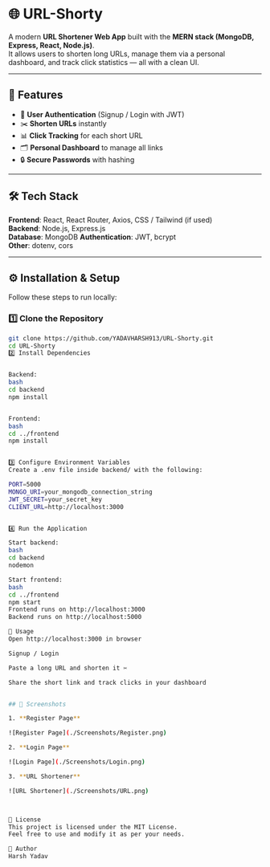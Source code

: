# 🌐 URL-Shorty

A modern **URL Shortener Web App** built with the **MERN stack (MongoDB, Express, React, Node.js)**.  
It allows users to shorten long URLs, manage them via a personal dashboard, and track click statistics — all with a clean UI.  

---

## 🚀 Features

- 🔑 **User Authentication** (Signup / Login with JWT)  
- ✂️ **Shorten URLs** instantly  
- 📊 **Click Tracking** for each short URL  
- 🗂 **Personal Dashboard** to manage all links  
- 🔒 **Secure Passwords** with hashing  

---

## 🛠 Tech Stack

**Frontend**: React, React Router, Axios, CSS / Tailwind (if used)  
**Backend**: Node.js, Express.js  
**Database**: MongoDB
**Authentication**: JWT, bcrypt  
**Other**: dotenv, cors  

---


## ⚙️ Installation & Setup

Follow these steps to run locally:

### 1️⃣ Clone the Repository
```bash
git clone https://github.com/YADAVHARSH913/URL-Shorty.git
cd URL-Shorty
2️⃣ Install Dependencies


Backend:
bash
cd backend
npm install


Frontend:
bash
cd ../frontend
npm install


3️⃣ Configure Environment Variables
Create a .env file inside backend/ with the following:

PORT=5000
MONGO_URI=your_mongodb_connection_string
JWT_SECRET=your_secret_key
CLIENT_URL=http://localhost:3000


4️⃣ Run the Application

Start backend:
bash
cd backend
nodemon

Start frontend:
bash
cd ../frontend
npm start
Frontend runs on http://localhost:3000
Backend runs on http://localhost:5000

🎯 Usage
Open http://localhost:3000 in browser

Signup / Login

Paste a long URL and shorten it ✂️

Share the short link and track clicks in your dashboard


## 📸 Screenshots

1. **Register Page**

![Register Page](./Screenshots/Register.png)

2. **Login Page**

![Login Page](./Screenshots/Login.png)

3. **URL Shortener**

![URL Shortener](./Screenshots/URL.png)



📜 License
This project is licensed under the MIT License.
Feel free to use and modify it as per your needs.

👤 Author
Harsh Yadav

